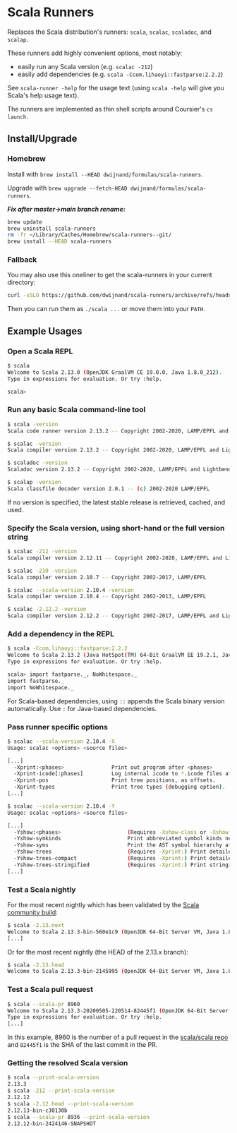 # Scala Runners

Replaces the Scala distribution's runners: `scala`, `scalac`, `scaladoc`, and `scalap`.

These runners add highly convenient options, most notably:

* easily run any Scala version (e.g. `scalac -212`)
* easily add dependencies (e.g. `scala -Ccom.lihaoyi::fastparse:2.2.2`)

See `scala-runner -help` for the usage text (using `scala -help` will give you Scala's help usage text).

The runners are implemented as thin shell scripts around Coursier's `cs launch`.

## Install/Upgrade

### Homebrew

Install with `brew install --HEAD dwijnand/formulas/scala-runners`.

Upgrade with `brew upgrade --fetch-HEAD dwijnand/formulas/scala-runners`.

***Fix after master->main branch rename:***

```bash
brew update
brew uninstall scala-runners
rm -fr ~/Library/Caches/Homebrew/scala-runners--git/
brew install --HEAD scala-runners
```

### Fallback

You may also use this oneliner to get the scala-runners in your current directory:

```bash
curl -sSLO https://github.com/dwijnand/scala-runners/archive/refs/heads/main.zip && unzip main.zip scala-runners-main/scala* && mv scala-runners-main/scala* . && rm -r scala-runners-main main.zip
```

Then you can run them as `./scala ...` or move them into your `PATH`.

## Example Usages

### Open a Scala REPL

```bash
$ scala
Welcome to Scala 2.13.0 (OpenJDK GraalVM CE 19.0.0, Java 1.8.0_212).
Type in expressions for evaluation. Or try :help.

scala>
```

### Run any basic Scala command-line tool

```bash
$ scala -version
Scala code runner version 2.13.2 -- Copyright 2002-2020, LAMP/EPFL and Lightbend, Inc.

$ scalac -version
Scala compiler version 2.13.2 -- Copyright 2002-2020, LAMP/EPFL and Lightbend, Inc.

$ scaladoc -version
Scaladoc version 2.13.2 -- Copyright 2002-2020, LAMP/EPFL and Lightbend, Inc.

$ scalap -version
Scala classfile decoder version 2.0.1 -- (c) 2002-2020 LAMP/EPFL
```

If no version is specified, the latest stable release is retrieved, cached, and used.

### Specify the Scala version, using short-hand or the full version string

```bash
$ scalac -212 -version
Scala compiler version 2.12.11 -- Copyright 2002-2020, LAMP/EPFL and Lightbend, Inc.

$ scalac -210 -version
Scala compiler version 2.10.7 -- Copyright 2002-2017, LAMP/EPFL

$ scalac --scala-version 2.10.4 -version
Scala compiler version 2.10.4 -- Copyright 2002-2013, LAMP/EPFL

$ scalac -2.12.2 -version
Scala compiler version 2.12.2 -- Copyright 2002-2017, LAMP/EPFL and Lightbend, Inc.
```

### Add a dependency in the REPL

```bash
$ scala -Ccom.lihaoyi::fastparse:2.2.2
Welcome to Scala 2.13.2 (Java HotSpot(TM) 64-Bit GraalVM EE 19.2.1, Java 1.8.0_231).
Type in expressions for evaluation. Or try :help.

scala> import fastparse._, NoWhitespace._
import fastparse._
import NoWhitespace._
```

For Scala-based dependencies, using `::` appends the Scala binary version automatically. Use `:` for Java-based dependencies.

### Pass runner specific options

```bash
$ scalac --scala-version 2.10.4 -X
Usage: scalac <options> <source files>

[...]
  -Xprint:<phases>               Print out program after <phases>
  -Xprint-icode[:phases]         Log internal icode to *.icode files after <phases> (default: icode)
  -Xprint-pos                    Print tree positions, as offsets.
  -Xprint-types                  Print tree types (debugging option).
[...]

$ scalac --scala-version 2.10.4 -Y
Usage: scalac <options> <source files>

[...]
  -Yshow:<phases>                     (Requires -Xshow-class or -Xshow-object) Show after <phases>
  -Yshow-symkinds                     Print abbreviated symbol kinds next to symbol names.
  -Yshow-syms                         Print the AST symbol hierarchy after each phase.
  -Yshow-trees                        (Requires -Xprint:) Print detailed ASTs in formatted form.
  -Yshow-trees-compact                (Requires -Xprint:) Print detailed ASTs in compact form.
  -Yshow-trees-stringified            (Requires -Xprint:) Print stringifications along with detailed ASTs.
[...]
```

### Test a Scala nightly

For the most recent nightly which has been validated by the [Scala community build](https://github.com/scala/community-build):

```bash
$ scala -2.13.next
Welcome to Scala 2.13.3-bin-560e1c9 (OpenJDK 64-Bit Server VM, Java 1.8.0_252).
[...]
```

Or for the most recent nightly (the HEAD of the 2.13.x branch):

```bash
$ scala -2.13.head
Welcome to Scala 2.13.3-bin-2145995 (OpenJDK 64-Bit Server VM, Java 1.8.0_252).
```

### Test a Scala pull request

```bash
$ scala --scala-pr 8960
Welcome to Scala 2.13.3-20200505-220514-82445f1 (OpenJDK 64-Bit Server VM, Java 1.8.0_252).
Type in expressions for evaluation. Or try :help.
[...]
```

In this example, 8960 is the number of a pull request in the [scala/scala repo](https://github.com/scala/scala/pulls) and  `82445f1` is the SHA of the last commit in the PR.

### Getting the resolved Scala version

```bash
$ scala --print-scala-version
2.13.3
$ scala -212 --print-scala-version
2.12.12
$ scala -2.12.head --print-scala-version
2.12.13-bin-c30130b
$ scala --scala-pr 8936 --print-scala-version
2.12.12-bin-2424146-SNAPSHOT
```
